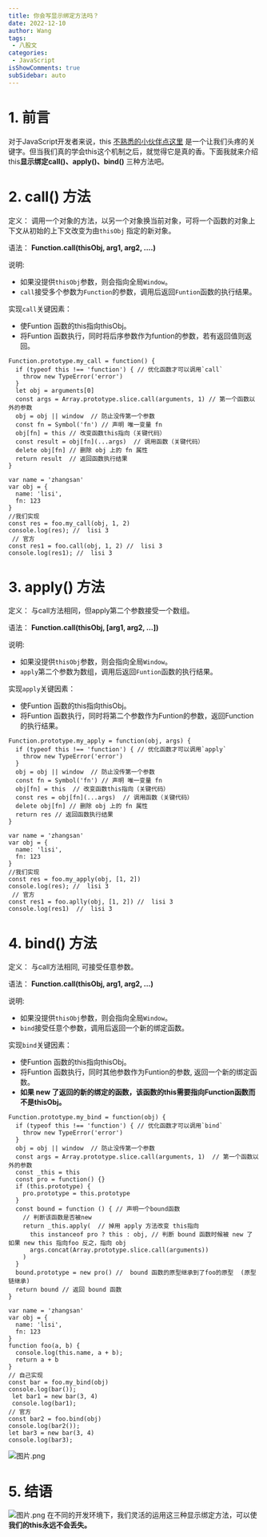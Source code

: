 ```yaml
---
title: 你会写显示绑定方法吗？
date: 2022-12-10
author: Wang
tags:
 - 八股文
categories: 
 - JavaScript
isShowComments: true  
subSidebar: auto
---
```




# 1. 前言 
对于JavaScript开发者来说，this [不熟悉的小伙伴点这里](https://juejin.cn/post/7118703212047106055) 是一个让我们头疼的关键字。但当我们真的学会this这个机制之后，就觉得它是真的香。下面我就来介绍this**显示绑定call()、apply()、bind()** 三种方法吧。

# 2. call() 方法
定义： 调用一个对象的方法，以另一个对象换当前对象，可将一个函数的对象上下文从初始的上下文改变为由`thisObj` 指定的新对象。

语法： **Function.call(thisObj, arg1, arg2, ....)**

说明:
- 如果没提供`thisObj`参数，则会指向全局`Window`。
- `call`接受多个参数为`Function`的参数，调用后返回`Funtion`函数的执行结果。

实现`call`关键因素：
- 使Funtion 函数的this指向thisObj。
- 将Funtion 函数执行，同时将后序参数作为funtion的参数，若有返回值则返回。
```
Function.prototype.my_call = function() {
  if (typeof this !== 'function') { // 优化函数才可以调用`call`
    throw new TypeError('error')
  }
  let obj = arguments[0]
  const args = Array.prototype.slice.call(arguments, 1) // 第一个函数以外的参数
  obj = obj || window  // 防止没传第一个参数
  const fn = Symbol('fn') // 声明 唯一变量 fn
  obj[fn] = this // 改变函数this指向（关键代码）
  const result = obj[fn](...args)  // 调用函数（关键代码）
  delete obj[fn] // 删除 obj 上的 fn 属性
  return result  // 返回函数执行结果
}
```
```
var name = 'zhangsan'
var obj = {
  name: 'lisi',
  fn: 123
}
//我们实现
const res = foo.my_call(obj, 1, 2) 
console.log(res); //  lisi 3 
 // 官方
const res1 = foo.call(obj, 1, 2) //  lisi 3 
console.log(res1); //  lisi 3 
```
# 3. apply() 方法
定义： 与call方法相同，但apply第二个参数接受一个数组。

语法： **Function.call(thisObj, [arg1, arg2, ...])**

说明:
- 如果没提供`thisObj`参数，则会指向全局`Window`。
- `apply`第二个参数为数组，调用后返回`Funtion`函数的执行结果。

实现`apply`关键因素：
- 使Funtion 函数的this指向thisObj。
- 将Funtion 函数执行，同时将第二个参数作为Funtion的参数，返回Function的执行结果。
```
Function.prototype.my_apply = function(obj, args) {
  if (typeof this !== 'function') { // 优化函数才可以调用`apply`
    throw new TypeError('error')
  }
  obj = obj || window  // 防止没传第一个参数
  const fn = Symbol('fn') // 声明 唯一变量 fn
  obj[fn] = this  // 改变函数this指向（关键代码）
  const res = obj[fn](...args)  // 调用函数（关键代码）
  delete obj[fn] // 删除 obj 上的 fn 属性
  return res // 返回函数执行结果
}
```
```
var name = 'zhangsan'
var obj = {
  name: 'lisi',
  fn: 123
}
//我们实现
const res = foo.my_apply(obj, [1, 2]) 
console.log(res); //  lisi 3 
 // 官方
const res1 = foo.aplly(obj, [1, 2]) //  lisi 3 
console.log(res1)  //  lisi 3 
```
# 4. bind() 方法
定义： 与call方法相同, 可接受任意参数。

语法： **Function.call(thisObj, arg1, arg2, ...)**

说明:
- 如果没提供`thisObj`参数，则会指向全局`Window`。
- `bind`接受任意个参数，调用后返回一个新的绑定函数。

实现`bind`关键因素：
- 使Funtion 函数的this指向thisObj。
- 将Funtion 函数执行，同时其他参数作为Funtion的参数, 返回一个新的绑定函数。
- **如果 new 了返回的新的绑定的函数，该函数的this需要指向Function函数而不是thisObj。**
```
Function.prototype.my_bind = function(obj) {
  if (typeof this !== 'function') { // 优化函数才可以调用`bind`
    throw new TypeError('error')
  }
  obj = obj || window  // 防止没传第一个参数
  const args = Array.prototype.slice.call(arguments, 1)  // 第一个函数以外的参数
  const _this = this 
  const pro = function() {}
  if (this.prototype) {
    pro.prototype = this.prototype
  }
  const bound = function () { // 声明一个bound函数
    // 判断该函数是否被new
    return _this.apply(  // 掉用 apply 方法改变 this指向
      this instanceof pro ? this : obj, // 判断 bound 函数时候被 new 了  如果 new this 指向foo 反之，指向 obj
      args.concat(Array.prototype.slice.call(arguments))
    )
  }
  bound.prototype = new pro() //  bound 函数的原型继承到了foo的原型  (原型链继承)
  return bound // 返回 bound 函数
}
```
```
var name = 'zhangsan'
var obj = {
  name: 'lisi',
  fn: 123
}
function foo(a, b) {
  console.log(this.name, a + b);
  return a + b
}
// 自己实现
const bar = foo.my_bind(obj)
console.log(bar());
 let bar1 = new bar(3, 4)
 console.log(bar1);
// 官方
const bar2 = foo.bind(obj)
console.log(bar2());
let bar3 = new bar(3, 4)
console.log(bar3);
```

![图片.png](https://p6-juejin.byteimg.com/tos-cn-i-k3u1fbpfcp/5d17bba193f941138cfc1d4b16eb61be~tplv-k3u1fbpfcp-watermark.image?)
# 5. 结语

![图片.png](https://p3-juejin.byteimg.com/tos-cn-i-k3u1fbpfcp/91c95b94453247eeb0f4f7f946083a33~tplv-k3u1fbpfcp-watermark.image?)
在不同的开发环境下，我们灵活的运用这三种显示绑定方法，可以使**我们的this永远不会丢失。**